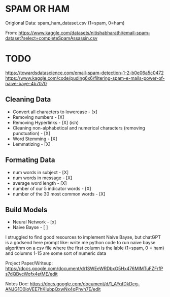 SPAM OR HAM
========================
Origional Data: spam_ham_dataset.csv (1=spam, 0=ham)

From: https://www.kaggle.com/datasets/nitishabharathi/email-spam-dataset?select=completeSpamAssassin.csv

# TODO

https://towardsdatascience.com/email-spam-detection-1-2-b0e06a5c0472
https://www.kaggle.com/code/puding6x6/filtering-spam-e-mails-power-of-naive-baye-4b7070 
## Cleaning Data
- Convert all characters to lowercase  - [x]
- Removing numbers - [X]
- Removing Hyperlinks - [X] (ish)
- Cleaning non-alphabetical and numerical characters (removing punctuation) - [X]
- Word Stemming - [X]
- Lemmatizing - [X]


## Formating Data
- num words in subject - [X]
- num words in message - [X]
- average word length - [X]
- number of our 5 indicator words - [X]
- number of the 30 most common words - [X]

## Build Models
- Neural Network - [x]
- Naive Bayse - [ ]

I struggled to find good resources to implement Naive Bayse, but chatGPT is a godsend here
prompt like:
write me python code to run naive bayse algorithm on a csv file where the first column is the lable (1=spam, 0 = ham) and columns 1-15 are some sort of numeric data

Project Paper/Writeup:
https://docs.google.com/document/d/1SWEeWRDbxG5Hx476MlMTuFZFrfPs7dQBvcWofx4etME/edit

Notes Doc:
https://docs.google.com/document/d/1_AYqfDkDcg-ANJG1D0ioVEE7hKIubpQxwNx4qPhyh7E/edit